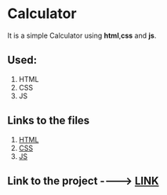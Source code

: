 # Calculator
It is a simple Calculator using **html**,**css** and **js**.

## Used:
1. HTML
2. CSS
3. JS

## Links to the files
1. [HTML](https://github.com/IndranjanaChatterjee/Calculator/blob/main/index.html)
2. [CSS](https://github.com/IndranjanaChatterjee/Calculator/blob/main/style.css)
3. [JS](https://github.com/IndranjanaChatterjee/Calculator/blob/main/script.js)

## Link to the project ----> [LINK](https://indranjanachatterjee.github.io/Calculator/)
